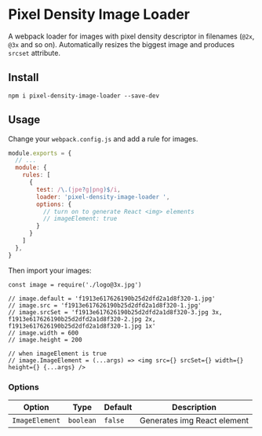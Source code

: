# Pixel Density Image Loader

A webpack loader for images with pixel density descriptor in filenames (`@2x`, `@3x` and so on). Automatically resizes the biggest image and produces `srcset` attribute.

## Install

```
npm i pixel-density-image-loader --save-dev
```

## Usage

Change your `webpack.config.js` and add a rule for images.

```javascript
module.exports = {
  // ...
  module: {
    rules: [
      {
        test: /\.(jpe?g|png)$/i,
        loader: 'pixel-density-image-loader ',
        options: {
          // turn on to generate React <img> elements
          // imageElement: true
        }
      }
    ]
  },
}
```

Then import your images:

```javacript
const image = require('./logo@3x.jpg')

// image.default = 'f1913e617626190b25d2dfd2a1d8f320-1.jpg'
// image.src = 'f1913e617626190b25d2dfd2a1d8f320-1.jpg'
// image.srcSet = 'f1913e617626190b25d2dfd2a1d8f320-3.jpg 3x, f1913e617626190b25d2dfd2a1d8f320-2.jpg 2x, f1913e617626190b25d2dfd2a1d8f320-1.jpg 1x'
// image.width = 600
// image.height = 200

// when imageElement is true
// image.ImageElement = (...args) => <img src={} srcSet={} width={} height={} {...args} />
```

### Options

| Option | Type | Default | Description |
|--------|------|---------|-------------|
| `ImageElement` | `boolean` | `false` | Generates img React element |

